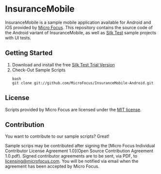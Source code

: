 # InsuranceMobile

InsuranceMobile is a sample mobile application available for Android and iOS provided by [Micro Focus][1]. This repository contains the source code of the Android variant of InsuranceMobile, as well as [Silk Test][2] sample projects with UI tests.


## Getting Started
1. Download and install the free [Silk Test Trial Version][3]
2. Check-Out Sample Scripts
	```
	bash
	git clone git://github.com/MicroFocus/InsuranceMobile-Android.git
	```

## License
Scripts provided by Micro Focus are licensed under the [MIT license](LICENSE).

## Contribution
You want to contribute to our sample scripts? Great!

Sample scrips may be contributed after signing the [Micro Focus Individual Contributor License Agreement 1.0](Open Source Contribution Agreement 1.0.pdf).
Signed contributor agreements are to be sent, via PDF, to <licensing@microfocus.com>.
You will be notified via email when the agreement has been accepted by Micro Focus.  

[1]: http://www.borland.com
[2]: http://www.borland.com/SilkTest
[3]: http://www.borland.com/en-GB/Products/Software-Testing/Automated-Testing/Silk-Test/Product-Trial
